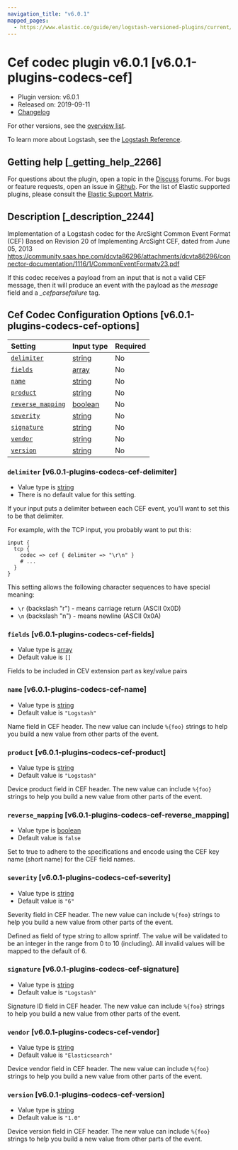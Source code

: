 ```yaml
---
navigation_title: "v6.0.1"
mapped_pages:
  - https://www.elastic.co/guide/en/logstash-versioned-plugins/current/v6.0.1-plugins-codecs-cef.html
---
```


# Cef codec plugin v6.0.1 [v6.0.1-plugins-codecs-cef]

* Plugin version: v6.0.1
* Released on: 2019-09-11
* [Changelog](https://github.com/logstash-plugins/logstash-codec-cef/blob/v6.0.1/CHANGELOG.md)

For other versions, see the [overview list](codec-cef-index.md).

To learn more about Logstash, see the [Logstash Reference](https://www.elastic.co/guide/en/logstash/current/index.html).

## Getting help [_getting_help_2266]

For questions about the plugin, open a topic in the [Discuss](http://discuss.elastic.co) forums. For bugs or feature requests, open an issue in [Github](https://github.com/logstash-plugins/logstash-codec-cef). For the list of Elastic supported plugins, please consult the [Elastic Support Matrix](https://www.elastic.co/support/matrix#matrix_logstash_plugins).

## Description [_description_2244]

Implementation of a Logstash codec for the ArcSight Common Event Format (CEF) Based on Revision 20 of Implementing ArcSight CEF, dated from June 05, 2013 <https://community.saas.hpe.com/dcvta86296/attachments/dcvta86296/connector-documentation/1116/1/CommonEventFormatv23.pdf>

If this codec receives a payload from an input that is not a valid CEF message, then it will produce an event with the payload as the *message* field and a *\_cefparsefailure* tag.

## Cef Codec Configuration Options [v6.0.1-plugins-codecs-cef-options]

| Setting | Input type | Required |
| :- | :- | :- |
| [`delimiter`](v6-0-1-plugins-codecs-cef.md#v6.0.1-plugins-codecs-cef-delimiter) | [string](/lsr/value-types.md#string) | No |
| [`fields`](v6-0-1-plugins-codecs-cef.md#v6.0.1-plugins-codecs-cef-fields) | [array](/lsr/value-types.md#array) | No |
| [`name`](v6-0-1-plugins-codecs-cef.md#v6.0.1-plugins-codecs-cef-name) | [string](/lsr/value-types.md#string) | No |
| [`product`](v6-0-1-plugins-codecs-cef.md#v6.0.1-plugins-codecs-cef-product) | [string](/lsr/value-types.md#string) | No |
| [`reverse_mapping`](v6-0-1-plugins-codecs-cef.md#v6.0.1-plugins-codecs-cef-reverse_mapping) | [boolean](/lsr/value-types.md#boolean) | No |
| [`severity`](v6-0-1-plugins-codecs-cef.md#v6.0.1-plugins-codecs-cef-severity) | [string](/lsr/value-types.md#string) | No |
| [`signature`](v6-0-1-plugins-codecs-cef.md#v6.0.1-plugins-codecs-cef-signature) | [string](/lsr/value-types.md#string) | No |
| [`vendor`](v6-0-1-plugins-codecs-cef.md#v6.0.1-plugins-codecs-cef-vendor) | [string](/lsr/value-types.md#string) | No |
| [`version`](v6-0-1-plugins-codecs-cef.md#v6.0.1-plugins-codecs-cef-version) | [string](/lsr/value-types.md#string) | No |

### `delimiter` [v6.0.1-plugins-codecs-cef-delimiter]

* Value type is [string](/lsr/value-types.md#string)
* There is no default value for this setting.

If your input puts a delimiter between each CEF event, you’ll want to set this to be that delimiter.

For example, with the TCP input, you probably want to put this:

```
input {
  tcp {
    codec => cef { delimiter => "\r\n" }
    # ...
  }
}
```

This setting allows the following character sequences to have special meaning:

* `\r` (backslash "r") - means carriage return (ASCII 0x0D)
* `\n` (backslash "n") - means newline (ASCII 0x0A)

### `fields` [v6.0.1-plugins-codecs-cef-fields]

* Value type is [array](/lsr/value-types.md#array)
* Default value is `[]`

Fields to be included in CEV extension part as key/value pairs

### `name` [v6.0.1-plugins-codecs-cef-name]

* Value type is [string](/lsr/value-types.md#string)
* Default value is `"Logstash"`

Name field in CEF header. The new value can include `%{foo}` strings to help you build a new value from other parts of the event.

### `product` [v6.0.1-plugins-codecs-cef-product]

* Value type is [string](/lsr/value-types.md#string)
* Default value is `"Logstash"`

Device product field in CEF header. The new value can include `%{foo}` strings to help you build a new value from other parts of the event.

### `reverse_mapping` [v6.0.1-plugins-codecs-cef-reverse_mapping]

* Value type is [boolean](/lsr/value-types.md#boolean)
* Default value is `false`

Set to true to adhere to the specifications and encode using the CEF key name (short name) for the CEF field names.

### `severity` [v6.0.1-plugins-codecs-cef-severity]

* Value type is [string](/lsr/value-types.md#string)
* Default value is `"6"`

Severity field in CEF header. The new value can include `%{foo}` strings to help you build a new value from other parts of the event.

Defined as field of type string to allow sprintf. The value will be validated to be an integer in the range from 0 to 10 (including). All invalid values will be mapped to the default of 6.

### `signature` [v6.0.1-plugins-codecs-cef-signature]

* Value type is [string](/lsr/value-types.md#string)
* Default value is `"Logstash"`

Signature ID field in CEF header. The new value can include `%{foo}` strings to help you build a new value from other parts of the event.

### `vendor` [v6.0.1-plugins-codecs-cef-vendor]

* Value type is [string](/lsr/value-types.md#string)
* Default value is `"Elasticsearch"`

Device vendor field in CEF header. The new value can include `%{foo}` strings to help you build a new value from other parts of the event.

### `version` [v6.0.1-plugins-codecs-cef-version]

* Value type is [string](/lsr/value-types.md#string)
* Default value is `"1.0"`

Device version field in CEF header. The new value can include `%{foo}` strings to help you build a new value from other parts of the event.
